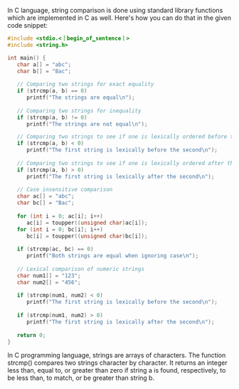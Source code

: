 In C language, string comparison is done using standard library functions which are implemented in C as well. Here's how you can do that in the given code snippet:

```c
#include <stdio.<｜begin▁of▁sentence｜>
#include <string.h>

int main() {
   char a[] = "abc";
   char b[] = "Bac";
   
   // Comparing two strings for exact equality
   if (strcmp(a, b) == 0) 
      printf("The strings are equal\n");
      
   // Comparing two strings for inequality
   if (strcmp(a, b) != 0) 
      printf("The strings are not equal\n");

   // Comparing two strings to see if one is lexically ordered before than the other
   if (strcmp(a, b) < 0) 
      printf("The first string is lexically before the second\n");
      
   // Comparing two strings to see if one is lexically ordered after than the other
   if (strcmp(a, b) > 0) 
      printf("The first string is lexically after the second\n");
   
   // Case insensitive comparison
   char ac[] = "abc";
   char bc[] = "Bac";
   
   for (int i = 0; ac[i]; i++) 
      ac[i] = toupper((unsigned char)ac[i]);
   for (int i = 0; bc[i]; i++) 
      bc[i] = toupper((unsigned char)bc[i]);
   
   if (strcmp(ac, bc) == 0) 
      printf("Both strings are equal when ignoring case\n");
   
   // Lexical comparison of numeric strings
   char num1[] = "123";
   char num2[] = "456";
   
   if (strcmp(num1, num2) < 0) 
      printf("The first string is lexically before the second\n");
      
   if (strcmp(num1, num2) > 0) 
      printf("The first string is lexically after the second\n");
   
   return 0;
}
```

In C programming language, strings are arrays of characters. The function strcmp() compares two strings character by character. It returns an integer less than, equal to, or greater than zero if string a is found, respectively, to be less than, to match, or be greater than string b.

